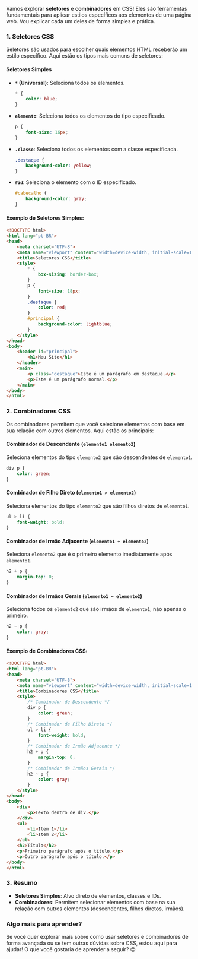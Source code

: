 Vamos explorar **seletores** e **combinadores** em CSS! Eles são ferramentas fundamentais para aplicar estilos específicos aos elementos de uma página web. Vou explicar cada um deles de forma simples e prática.

### 1. **Seletores CSS**

Seletores são usados para escolher quais elementos HTML receberão um estilo específico. Aqui estão os tipos mais comuns de seletores:

#### **Seletores Simples**

- **`*` (Universal)**: Seleciona todos os elementos.
  ```css
  * {
      color: blue;
  }
  ```
- **`elemento`**: Seleciona todos os elementos do tipo especificado.
  ```css
  p {
      font-size: 16px;
  }
  ```
- **`.classe`**: Seleciona todos os elementos com a classe especificada.
  ```css
  .destaque {
      background-color: yellow;
  }
  ```
- **`#id`**: Seleciona o elemento com o ID especificado.
  ```css
  #cabecalho {
      background-color: gray;
  }
  ```

#### **Exemplo de Seletores Simples**:
```html
<!DOCTYPE html>
<html lang="pt-BR">
<head>
    <meta charset="UTF-8">
    <meta name="viewport" content="width=device-width, initial-scale=1.0">
    <title>Seletores CSS</title>
    <style>
        * {
            box-sizing: border-box;
        }
        p {
            font-size: 18px;
        }
        .destaque {
            color: red;
        }
        #principal {
            background-color: lightblue;
        }
    </style>
</head>
<body>
    <header id="principal">
        <h1>Meu Site</h1>
    </header>
    <main>
        <p class="destaque">Este é um parágrafo em destaque.</p>
        <p>Este é um parágrafo normal.</p>
    </main>
</body>
</html>
```

### 2. **Combinadores CSS**

Os combinadores permitem que você selecione elementos com base em sua relação com outros elementos. Aqui estão os principais:

#### **Combinador de Descendente (`elemento1 elemento2`)**

Seleciona elementos do tipo `elemento2` que são descendentes de `elemento1`.
```css
div p {
    color: green;
}
```

#### **Combinador de Filho Direto (`elemento1 > elemento2`)**

Seleciona elementos do tipo `elemento2` que são filhos diretos de `elemento1`.
```css
ul > li {
    font-weight: bold;
}
```

#### **Combinador de Irmão Adjacente (`elemento1 + elemento2`)**

Seleciona `elemento2` que é o primeiro elemento imediatamente após `elemento1`.
```css
h2 + p {
    margin-top: 0;
}
```

#### **Combinador de Irmãos Gerais (`elemento1 ~ elemento2`)**

Seleciona todos os `elemento2` que são irmãos de `elemento1`, não apenas o primeiro.
```css
h2 ~ p {
    color: gray;
}
```

#### **Exemplo de Combinadores CSS**:
```html
<!DOCTYPE html>
<html lang="pt-BR">
<head>
    <meta charset="UTF-8">
    <meta name="viewport" content="width=device-width, initial-scale=1.0">
    <title>Combinadores CSS</title>
    <style>
        /* Combinador de Descendente */
        div p {
            color: green;
        }
        /* Combinador de Filho Direto */
        ul > li {
            font-weight: bold;
        }
        /* Combinador de Irmão Adjacente */
        h2 + p {
            margin-top: 0;
        }
        /* Combinador de Irmãos Gerais */
        h2 ~ p {
            color: gray;
        }
    </style>
</head>
<body>
    <div>
        <p>Texto dentro de div.</p>
    </div>
    <ul>
        <li>Item 1</li>
        <li>Item 2</li>
    </ul>
    <h2>Título</h2>
    <p>Primeiro parágrafo após o título.</p>
    <p>Outro parágrafo após o título.</p>
</body>
</html>
```

### 3. **Resumo**

- **Seletores Simples**: Alvo direto de elementos, classes e IDs.
- **Combinadores**: Permitem selecionar elementos com base na sua relação com outros elementos (descendentes, filhos diretos, irmãos).

### Algo mais para aprender?

Se você quer explorar mais sobre como usar seletores e combinadores de forma avançada ou se tem outras dúvidas sobre CSS, estou aqui para ajudar! O que você gostaria de aprender a seguir? 😊